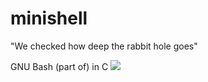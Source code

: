 # minishell
"We checked how deep the rabbit hole goes"

GNU Bash (part of) in C
![](https://github.com/scilla/minishell/blob/main/neo.gif?raw=true)
